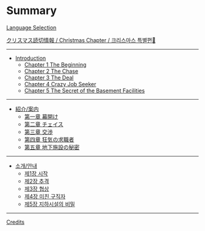 # Summary
[Language Selection](README.md)

[クリスマス読切情報 / Christmas Chapter / 크리스마스 특별편🎄](announcement.md)

---

 - [Introduction](Introduction.md)
   - [Chapter 1 The Beginning](en/ch1.md)
   - [Chapter 2 The Chase](en/ch2.md)
   - [Chapter 3 The Deal](en/ch3.md)
   - [Chapter 4 Crazy Job Seeker](en/ch4.md)
   - [Chapter 5 The Secret of the Basement Facilities]()
---
 - [紹介/案内](紹介_案内.md)
   - [第一章 幕開け](jp/ch1.md)
   - [第二章 チェイス](jp/ch2.md)
   - [第三章 交渉](jp/ch3.md)
   - [第四章 狂気の求職者](jp/ch4.md)
   - [第五章 地下施設の秘密]()
---
 - [소개/안내](소개_안내.md)
   - [제1장 시작](ko/ch1.md)
   - [제2장 추격](ko/ch2.md)
   - [제3장 협상](ko/ch3.md)
   - [제4장 미친 구직자](ko/ch4.md)
   - [제5장 지하시설의 비밀]()

---
[Credits](Credits.md)
